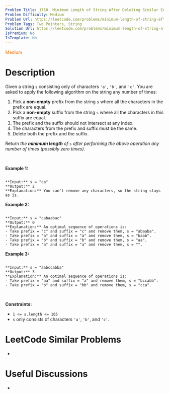 ```yaml
---
Problem Title: 1750. Minimum Length of String After Deleting Similar Ends
Problem Difficulty: Medium
Problem Url: https://leetcode.com/problems/minimum-length-of-string-after-deleting-similar-ends/
Problem Tags: Two Pointers, String
Solution Url: https://leetcode.com/problems/minimum-length-of-string-after-deleting-similar-ends/solution/
IsPremium: No
IsTemplate: No
---
```


<span style="color: rgb(239, 108, 0);">Medium</span>

# Description

Given a string `s` consisting only of characters `'a'`, `'b'`, and `'c'`. You are asked to apply the following algorithm on the string any number of times:


1. Pick a **non-empty** prefix from the string `s` where all the characters in the prefix are equal.
2. Pick a **non-empty** suffix from the string `s` where all the characters in this suffix are equal.
3. The prefix and the suffix should not intersect at any index.
4. The characters from the prefix and suffix must be the same.
5. Delete both the prefix and the suffix.


Return *the **minimum length** of* `s` *after performing the above operation any number of times (possibly zero times)*.


 


**Example 1:**



```

**Input:** s = "ca"
**Output:** 2
**Explanation:** You can't remove any characters, so the string stays as is.

```

**Example 2:**



```

**Input:** s = "cabaabac"
**Output:** 0
**Explanation:** An optimal sequence of operations is:
- Take prefix = "c" and suffix = "c" and remove them, s = "abaaba".
- Take prefix = "a" and suffix = "a" and remove them, s = "baab".
- Take prefix = "b" and suffix = "b" and remove them, s = "aa".
- Take prefix = "a" and suffix = "a" and remove them, s = "".
```

**Example 3:**



```

**Input:** s = "aabccabba"
**Output:** 3
**Explanation:** An optimal sequence of operations is:
- Take prefix = "aa" and suffix = "a" and remove them, s = "bccabb".
- Take prefix = "b" and suffix = "bb" and remove them, s = "cca".

```

 


**Constraints:**


* `1 <= s.length <= 105`
* `s` only consists of characters `'a'`, `'b'`, and `'c'`.




# LeetCode Similar Problems

- []()

# Useful Discussions

- []()
